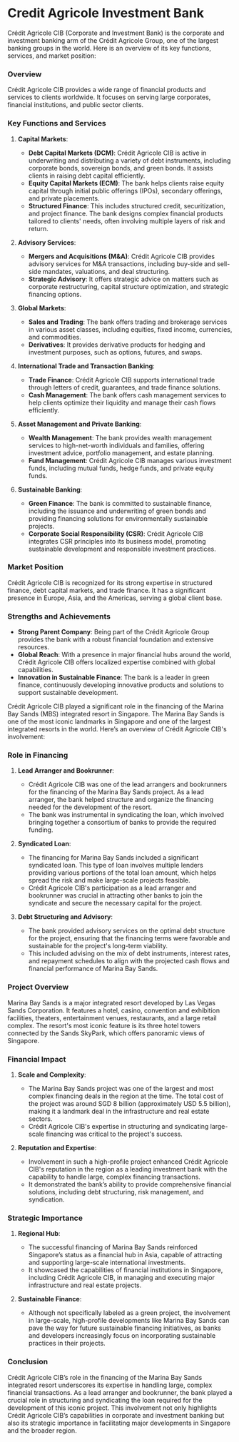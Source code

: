 # Credit Agricole Investment Bank

Crédit Agricole CIB (Corporate and Investment Bank) is the corporate and investment banking arm of the Crédit Agricole Group, one of the largest banking groups in the world. Here is an overview of its key functions, services, and market position:

### Overview
Crédit Agricole CIB provides a wide range of financial products and services to clients worldwide. It focuses on serving large corporates, financial institutions, and public sector clients.

### Key Functions and Services

1. **Capital Markets**:
   - **Debt Capital Markets (DCM)**: Crédit Agricole CIB is active in underwriting and distributing a variety of debt instruments, including corporate bonds, sovereign bonds, and green bonds. It assists clients in raising debt capital efficiently.
   - **Equity Capital Markets (ECM)**: The bank helps clients raise equity capital through initial public offerings (IPOs), secondary offerings, and private placements.
   - **Structured Finance**: This includes structured credit, securitization, and project finance. The bank designs complex financial products tailored to clients' needs, often involving multiple layers of risk and return.

2. **Advisory Services**:
   - **Mergers and Acquisitions (M&A)**: Crédit Agricole CIB provides advisory services for M&A transactions, including buy-side and sell-side mandates, valuations, and deal structuring.
   - **Strategic Advisory**: It offers strategic advice on matters such as corporate restructuring, capital structure optimization, and strategic financing options.

3. **Global Markets**:
   - **Sales and Trading**: The bank offers trading and brokerage services in various asset classes, including equities, fixed income, currencies, and commodities.
   - **Derivatives**: It provides derivative products for hedging and investment purposes, such as options, futures, and swaps.

4. **International Trade and Transaction Banking**:
   - **Trade Finance**: Crédit Agricole CIB supports international trade through letters of credit, guarantees, and trade finance solutions.
   - **Cash Management**: The bank offers cash management services to help clients optimize their liquidity and manage their cash flows efficiently.

5. **Asset Management and Private Banking**:
   - **Wealth Management**: The bank provides wealth management services to high-net-worth individuals and families, offering investment advice, portfolio management, and estate planning.
   - **Fund Management**: Crédit Agricole CIB manages various investment funds, including mutual funds, hedge funds, and private equity funds.

6. **Sustainable Banking**:
   - **Green Finance**: The bank is committed to sustainable finance, including the issuance and underwriting of green bonds and providing financing solutions for environmentally sustainable projects.
   - **Corporate Social Responsibility (CSR)**: Crédit Agricole CIB integrates CSR principles into its business model, promoting sustainable development and responsible investment practices.

### Market Position
Crédit Agricole CIB is recognized for its strong expertise in structured finance, debt capital markets, and trade finance. It has a significant presence in Europe, Asia, and the Americas, serving a global client base.

### Strengths and Achievements
- **Strong Parent Company**: Being part of the Crédit Agricole Group provides the bank with a robust financial foundation and extensive resources.
- **Global Reach**: With a presence in major financial hubs around the world, Crédit Agricole CIB offers localized expertise combined with global capabilities.
- **Innovation in Sustainable Finance**: The bank is a leader in green finance, continuously developing innovative products and solutions to support sustainable development.

Crédit Agricole CIB played a significant role in the financing of the Marina Bay Sands (MBS) integrated resort in Singapore. The Marina Bay Sands is one of the most iconic landmarks in Singapore and one of the largest integrated resorts in the world. Here’s an overview of Crédit Agricole CIB's involvement:

### Role in Financing

1. **Lead Arranger and Bookrunner**:
   - Crédit Agricole CIB was one of the lead arrangers and bookrunners for the financing of the Marina Bay Sands project. As a lead arranger, the bank helped structure and organize the financing needed for the development of the resort.
   - The bank was instrumental in syndicating the loan, which involved bringing together a consortium of banks to provide the required funding.

2. **Syndicated Loan**:
   - The financing for Marina Bay Sands included a significant syndicated loan. This type of loan involves multiple lenders providing various portions of the total loan amount, which helps spread the risk and make large-scale projects feasible.
   - Crédit Agricole CIB's participation as a lead arranger and bookrunner was crucial in attracting other banks to join the syndicate and secure the necessary capital for the project.

3. **Debt Structuring and Advisory**:
   - The bank provided advisory services on the optimal debt structure for the project, ensuring that the financing terms were favorable and sustainable for the project's long-term viability.
   - This included advising on the mix of debt instruments, interest rates, and repayment schedules to align with the projected cash flows and financial performance of Marina Bay Sands.

### Project Overview

Marina Bay Sands is a major integrated resort developed by Las Vegas Sands Corporation. It features a hotel, casino, convention and exhibition facilities, theaters, entertainment venues, restaurants, and a large retail complex. The resort's most iconic feature is its three hotel towers connected by the Sands SkyPark, which offers panoramic views of Singapore.

### Financial Impact

1. **Scale and Complexity**:
   - The Marina Bay Sands project was one of the largest and most complex financing deals in the region at the time. The total cost of the project was around SGD 8 billion (approximately USD 5.5 billion), making it a landmark deal in the infrastructure and real estate sectors.
   - Crédit Agricole CIB's expertise in structuring and syndicating large-scale financing was critical to the project's success.

2. **Reputation and Expertise**:
   - Involvement in such a high-profile project enhanced Crédit Agricole CIB's reputation in the region as a leading investment bank with the capability to handle large, complex financing transactions.
   - It demonstrated the bank’s ability to provide comprehensive financial solutions, including debt structuring, risk management, and syndication.

### Strategic Importance

1. **Regional Hub**:
   - The successful financing of Marina Bay Sands reinforced Singapore’s status as a financial hub in Asia, capable of attracting and supporting large-scale international investments.
   - It showcased the capabilities of financial institutions in Singapore, including Crédit Agricole CIB, in managing and executing major infrastructure and real estate projects.

2. **Sustainable Finance**:
   - Although not specifically labeled as a green project, the involvement in large-scale, high-profile developments like Marina Bay Sands can pave the way for future sustainable financing initiatives, as banks and developers increasingly focus on incorporating sustainable practices in their projects.

### Conclusion

Crédit Agricole CIB’s role in the financing of the Marina Bay Sands integrated resort underscores its expertise in handling large, complex financial transactions. As a lead arranger and bookrunner, the bank played a crucial role in structuring and syndicating the loan required for the development of this iconic project. This involvement not only highlights Crédit Agricole CIB’s capabilities in corporate and investment banking but also its strategic importance in facilitating major developments in Singapore and the broader region.
